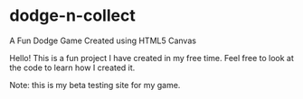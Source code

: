 # dodge-n-collect
A Fun Dodge Game Created using HTML5 Canvas

Hello! This is a fun project I have created in my free time. Feel free to look at the code to learn how I created it.

Note: this is my beta testing site for my game.
